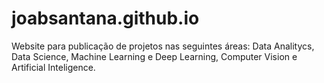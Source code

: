 # joabsantana.github.io
Website para publicação de projetos nas seguintes áreas: Data Analitycs, Data Science, Machine Learning e Deep Learning, Computer Vision e Artificial Inteligence.
